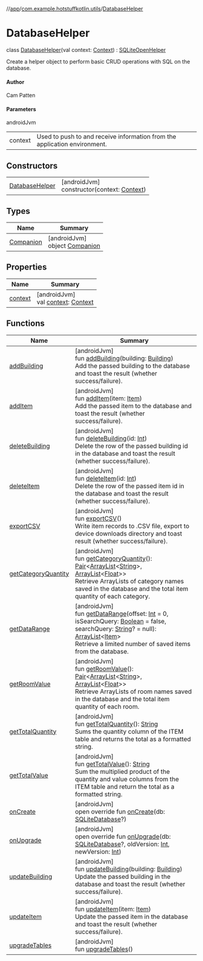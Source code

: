 //[app](../../../index.md)/[com.example.hotstuffkotlin.utils](../index.md)/[DatabaseHelper](index.md)

# DatabaseHelper

class [DatabaseHelper](index.md)(val context: [Context](https://developer.android.com/reference/kotlin/android/content/Context.html)) : [SQLiteOpenHelper](https://developer.android.com/reference/kotlin/android/database/sqlite/SQLiteOpenHelper.html)

Create a helper object to perform basic CRUD operations with SQL on the database.

#### Author

Cam Patten

#### Parameters

androidJvm

| | |
|---|---|
| context | Used to push to and receive information from the application environment. |

## Constructors

| | |
|---|---|
| [DatabaseHelper](-database-helper.md) | [androidJvm]<br>constructor(context: [Context](https://developer.android.com/reference/kotlin/android/content/Context.html)) |

## Types

| Name | Summary |
|---|---|
| [Companion](-companion/index.md) | [androidJvm]<br>object [Companion](-companion/index.md) |

## Properties

| Name | Summary |
|---|---|
| [context](context.md) | [androidJvm]<br>val [context](context.md): [Context](https://developer.android.com/reference/kotlin/android/content/Context.html) |

## Functions

| Name | Summary |
|---|---|
| [addBuilding](add-building.md) | [androidJvm]<br>fun [addBuilding](add-building.md)(building: [Building](../../com.example.hotstuffkotlin.models/-building/index.md))<br>Add the passed building to the database and toast the result (whether success/failure). |
| [addItem](add-item.md) | [androidJvm]<br>fun [addItem](add-item.md)(item: [Item](../../com.example.hotstuffkotlin.models/-item/index.md))<br>Add the passed item to the database and toast the result (whether success/failure). |
| [deleteBuilding](delete-building.md) | [androidJvm]<br>fun [deleteBuilding](delete-building.md)(id: [Int](https://kotlinlang.org/api/latest/jvm/stdlib/kotlin/-int/index.html))<br>Delete the row of the passed building id in the database and toast the result (whether success/failure). |
| [deleteItem](delete-item.md) | [androidJvm]<br>fun [deleteItem](delete-item.md)(id: [Int](https://kotlinlang.org/api/latest/jvm/stdlib/kotlin/-int/index.html))<br>Delete the row of the passed item id in the database and toast the result (whether success/failure). |
| [exportCSV](export-c-s-v.md) | [androidJvm]<br>fun [exportCSV](export-c-s-v.md)()<br>Write item records to .CSV file, export to device downloads directory and toast result (whether success/failure). |
| [getCategoryQuantity](get-category-quantity.md) | [androidJvm]<br>fun [getCategoryQuantity](get-category-quantity.md)(): [Pair](https://kotlinlang.org/api/latest/jvm/stdlib/kotlin/-pair/index.html)&lt;[ArrayList](https://kotlinlang.org/api/latest/jvm/stdlib/kotlin.collections/-array-list/index.html)&lt;[String](https://kotlinlang.org/api/latest/jvm/stdlib/kotlin/-string/index.html)&gt;, [ArrayList](https://kotlinlang.org/api/latest/jvm/stdlib/kotlin.collections/-array-list/index.html)&lt;[Float](https://kotlinlang.org/api/latest/jvm/stdlib/kotlin/-float/index.html)&gt;&gt;<br>Retrieve ArrayLists of category names saved in the database and the total item quantity of each category. |
| [getDataRange](get-data-range.md) | [androidJvm]<br>fun [getDataRange](get-data-range.md)(offset: [Int](https://kotlinlang.org/api/latest/jvm/stdlib/kotlin/-int/index.html) = 0, isSearchQuery: [Boolean](https://kotlinlang.org/api/latest/jvm/stdlib/kotlin/-boolean/index.html) = false, searchQuery: [String](https://kotlinlang.org/api/latest/jvm/stdlib/kotlin/-string/index.html)? = null): [ArrayList](https://kotlinlang.org/api/latest/jvm/stdlib/kotlin.collections/-array-list/index.html)&lt;[Item](../../com.example.hotstuffkotlin.models/-item/index.md)&gt;<br>Retrieve a limited number of saved items from the database. |
| [getRoomValue](get-room-value.md) | [androidJvm]<br>fun [getRoomValue](get-room-value.md)(): [Pair](https://kotlinlang.org/api/latest/jvm/stdlib/kotlin/-pair/index.html)&lt;[ArrayList](https://kotlinlang.org/api/latest/jvm/stdlib/kotlin.collections/-array-list/index.html)&lt;[String](https://kotlinlang.org/api/latest/jvm/stdlib/kotlin/-string/index.html)&gt;, [ArrayList](https://kotlinlang.org/api/latest/jvm/stdlib/kotlin.collections/-array-list/index.html)&lt;[Float](https://kotlinlang.org/api/latest/jvm/stdlib/kotlin/-float/index.html)&gt;&gt;<br>Retrieve ArrayLists of room names saved in the database and the total item quantity of each room. |
| [getTotalQuantity](get-total-quantity.md) | [androidJvm]<br>fun [getTotalQuantity](get-total-quantity.md)(): [String](https://kotlinlang.org/api/latest/jvm/stdlib/kotlin/-string/index.html)<br>Sums the quantity column of the ITEM table and returns the total as a formatted string. |
| [getTotalValue](get-total-value.md) | [androidJvm]<br>fun [getTotalValue](get-total-value.md)(): [String](https://kotlinlang.org/api/latest/jvm/stdlib/kotlin/-string/index.html)<br>Sum the multiplied product of the quantity and value columns from the ITEM table and return the total as a formatted string. |
| [onCreate](on-create.md) | [androidJvm]<br>open override fun [onCreate](on-create.md)(db: [SQLiteDatabase](https://developer.android.com/reference/kotlin/android/database/sqlite/SQLiteDatabase.html)?) |
| [onUpgrade](on-upgrade.md) | [androidJvm]<br>open override fun [onUpgrade](on-upgrade.md)(db: [SQLiteDatabase](https://developer.android.com/reference/kotlin/android/database/sqlite/SQLiteDatabase.html)?, oldVersion: [Int](https://kotlinlang.org/api/latest/jvm/stdlib/kotlin/-int/index.html), newVersion: [Int](https://kotlinlang.org/api/latest/jvm/stdlib/kotlin/-int/index.html)) |
| [updateBuilding](update-building.md) | [androidJvm]<br>fun [updateBuilding](update-building.md)(building: [Building](../../com.example.hotstuffkotlin.models/-building/index.md))<br>Update the passed building in the database and toast the result (whether success/failure). |
| [updateItem](update-item.md) | [androidJvm]<br>fun [updateItem](update-item.md)(item: [Item](../../com.example.hotstuffkotlin.models/-item/index.md))<br>Update the passed item in the database and toast the result (whether success/failure). |
| [upgradeTables](upgrade-tables.md) | [androidJvm]<br>fun [upgradeTables](upgrade-tables.md)() |
